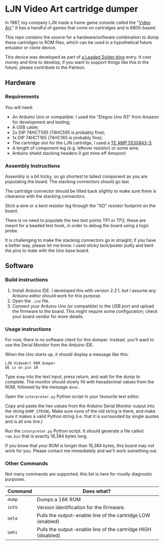 # LJN Video Art cartridge dumper
In 1987, toy company LJN made a home game console called the "[Video Art](https://en.wikipedia.org/wiki/LJN_Video_Art)." It has a handful of games that come on cartridges and is 6805-based.

This repo contains the source for a hardware/software combination to dump these cartridges to ROM files, which can be used in a hypothetical future emulator or clone device.

This device was developed as part of [a Leaded Solder blog](https://www.leadedsolder.com) entry. It cost money and time to develop; if you want to support things like this in the future, please contribute to the Patreon.

## Hardware
### Requirements
You will need:
 - An Arduino Uno or compatible. I used the "Elegoo Uno R3" from Amazon for development and testing;
 - A USB cable;
 - 2x DIP 74HCT595 (74HC595 is probably fine);
 - 1x DIP 74HCT165 (74HC165 is probably fine);
 - The cartridge slot for the LJN cartridge, I used a [TE AMP 5530843-3](https://www.te.com/usa-en/product-5530843-3.html);
 - A length of component leg (e.g. leftover resistor) or some wire;
 - Arduino shield stacking headers (I got mine off Amazon)

### Assembly Instructions
Assembly is a bit tricky, so go shortest to tallest component as you are populating the board. The stacking connectors should go last.

The cartridge connector should be tilted back slightly to make sure there is clearance with the stacking connectors.

Stick a wire or a bent resistor leg through the "0Ω" resistor footprint on the board.

There is no need to populate the two test points TP1 or TP2; these are meant for a beaded test hook, in order to debug the board using a logic probe.

It is challenging to make the stacking connectors go in straight; if you have a better way, please let me know. I used sticky tack/poster putty and bent the pins to mate with the Uno base board.

## Software
### Build instructions
 1. Install Arduino IDE. I developed this with version 2.2.1, but I assume any Arduino editor should work for this purpose.
 2. Open the `.ino` file.
 3. Connect your Arduino Uno (or compatible) to the USB port and upload the firmware to the board. This might require some configuration; check your board vendor for more details.

### Usage instructions
For now, there is no software client for this dumper. Instead, you'll want to use the Serial Monitor from the Arduino IDE.

When the Uno starts up, it should display a message like this:

```
LJN VideoArt ROM Dumper
OE is on pin 10
```

Type `dump` into the text input, press return, and wait for the dump to complete. The monitor should slowly fill with hexadecimal values from the ROM, followed by the message `done.`

Open the `interpreter.py` Python script in your favourite text editor.

Copy and paste the hex values from the Arduino Serial Monitor output into the string `DUMP_STRING`. Make sure none of the old string is there, and make sure it makes a valid Python string (i.e. that it is surrounded by single quotes and is all one line.)

Run the `interpreter.py` Python script. It should generate a file called `rom.bin` that is exactly 16,384 bytes long.

If you know that your ROM is longer than 16,384 bytes, this board may not work for you. Please contact me immediately and we'll work something out.

### Other Commands
Not many commands are supported; this list is here for mostly diagnostic purposes.

| Command | Does what? |
|---------|------------|
| `dump`  | Dumps a 16K ROM |
| `info`  | Version identification for the firmware. |
| `oelo`  | Pulls the output-enable line of the cartridge LOW (enabled) |
| `oehi`  | Pulls the output-enable line of the cartridge HIGH (disabled) |
